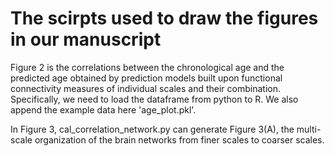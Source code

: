 # The scirpts used to draw the figures in our manuscript

Figure 2 is the correlations between the chronological age and the predicted age obtained by prediction models built upon functional connectivity measures of individual scales and their combination. Specifically, we need to load the dataframe from python to R. We also append the example data here 'age_plot.pkl'.

In Figure 3, cal_correlation_network.py can generate Figure 3(A), the multi-scale organization of the brain networks from finer scales to coarser scales.
